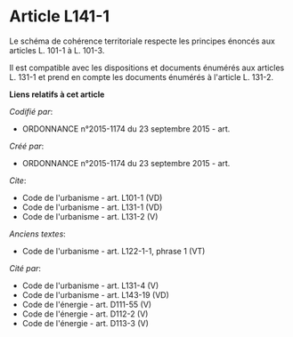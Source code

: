 # Article L141-1

Le schéma de cohérence territoriale respecte les principes énoncés aux articles L. 101-1 à L. 101-3. 

Il est compatible avec les dispositions et documents énumérés aux articles L. 131-1 et prend en compte les documents énumérés
à l'article L. 131-2.

**Liens relatifs à cet article**

_Codifié par_:

  - ORDONNANCE n°2015-1174 du 23 septembre 2015 - art.

_Créé par_:

  - ORDONNANCE n°2015-1174 du 23 septembre 2015 - art.

_Cite_:

  - Code de l'urbanisme - art. L101-1 (VD)
  - Code de l'urbanisme - art. L131-1 (VD)
  - Code de l'urbanisme - art. L131-2 (V)

_Anciens textes_:

  - Code de l'urbanisme - art. L122-1-1, phrase 1 (VT)

_Cité par_:

  - Code de l'urbanisme - art. L131-4 (V)
  - Code de l'urbanisme - art. L143-19 (VD)
  - Code de l'énergie - art. D111-55 (V)
  - Code de l'énergie - art. D112-2 (V)
  - Code de l'énergie - art. D113-3 (V)
